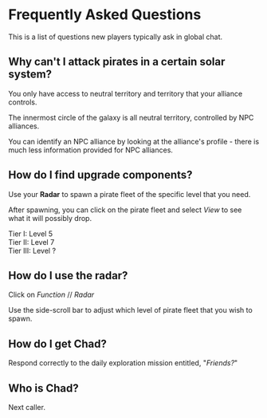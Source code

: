 # Frequently Asked Questions

This is a list of questions new players typically ask in global chat.

## Why can't I attack pirates in a certain solar system?

You only have access to neutral territory and territory that your alliance controls.

The innermost circle of the galaxy is all neutral territory, controlled by NPC alliances.

You can identify an NPC alliance by looking at the alliance's profile - there is much less information provided for NPC alliances.

## How do I find upgrade components?

Use your **Radar** to spawn a pirate fleet of the specific level that you need.

After spawning, you can click on the pirate fleet and select *View* to see what it will possibly drop.  

Tier I: Level 5  
Tier II: Level 7  
Tier III: Level ?

## How do I use the radar?

Click on *Function* // *Radar*

Use the side-scroll bar to adjust which level of pirate fleet that you wish to spawn.

## How do I get Chad?

Respond correctly to the daily exploration mission entitled, "*Friends?*"

## Who is Chad?

Next caller.
